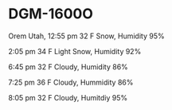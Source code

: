 # DGM-1600O
Orem Utah, 12:55 pm
32 F Snow, Humidity 95%

2:05 pm 
34 F Light Snow, Humidity 92%

6:45 pm
32 F Cloudy, Humidity 86%

7:25 pm
36 F Cloudy, Hummidity 86%

8:05 pm
32 F Cloudy, Humitdiy 95%
